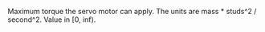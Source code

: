 Maximum torque the servo motor can apply. The units are mass \* studs^2 / second^2. Value in \[0, inf).